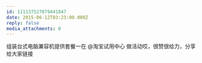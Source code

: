 ```yaml
---
id: 111137527879441847
date: 2015-06-12T03:23:00.000Z
reply: false
media_attachments: 0
---
```


组装台式电脑兼容机提供套餐一在 @淘宝试用中心 做活动哎，很赞很给力，分享给大家链接 ​​​​

